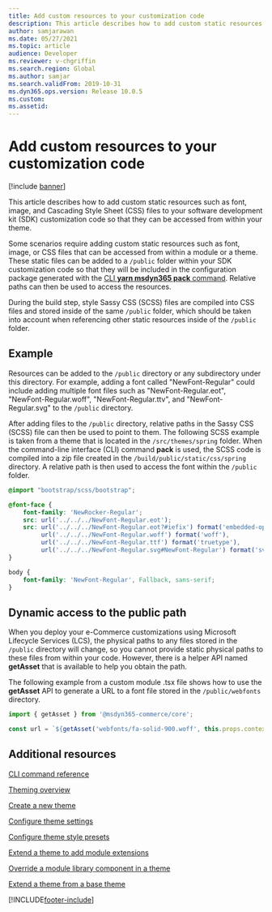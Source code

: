 ```yaml
---
title: Add custom resources to your customization code
description: This article describes how to add custom static resources to your SDK customization code so that they can be accessed from within your theme.
author: samjarawan
ms.date: 05/27/2021
ms.topic: article
audience: Developer
ms.reviewer: v-chgriffin
ms.search.region: Global
ms.author: samjar
ms.search.validFrom: 2019-10-31
ms.dyn365.ops.version: Release 10.0.5
ms.custom: 
ms.assetid: 
---
```

# Add custom resources to your customization code

[!include [banner](../includes/banner.md)]

This article describes how to add custom static resources such as font, image, and Cascading Style Sheet (CSS) files to your software development kit (SDK) customization code so that they can be accessed from within your theme.

Some scenarios require adding custom static resources such as font, image, or CSS files that can be accessed from within a module or a theme. These static files can be added to a ```/public``` folder within your SDK customization code so that they will be included in the configuration package generated with the [CLI **yarn msdyn365 pack** command](cli-command-reference.md#pack). Relative paths can then be used to access the resources.

During the build step, style Sassy CSS (SCSS) files are compiled into CSS files and stored inside of the same ```/public``` folder, which should be taken into account when referencing other static resources inside of the ```/public``` folder.

## Example

Resources can be added to the ```/public``` directory or any subdirectory under this directory. For example, adding a font called "NewFont-Regular" could include adding multiple font files such as "NewFont-Regular.eot", "NewFont-Regular.woff", "NewFont-Regular.ttv", and "NewFont-Regular.svg" to the ```/public``` directory.

After adding files to the ```/public``` directory, relative paths in the Sassy CSS (SCSS) file can then be used to point to them. The following SCSS example is taken from a theme that is located in the ```/src/themes/spring``` folder. When the command-line interface (CLI) command **pack** is used, the SCSS code is compiled into a zip file created in the ```/build/public/static/css/spring``` directory. A relative path is then used to access the font within the ```/public``` folder.

```SCSS
@import "bootstrap/scss/bootstrap";

@font-face {
    font-family: 'NewRocker-Regular';
    src: url('../../../NewFont-Regular.eot');
    src: url('../../../NewFont-Regular.eot?#iefix') format('embedded-opentype'),
         url('../../../NewFont-Regular.woff') format('woff'),
         url('../../../NewFont-Regular.ttf') format('truetype'),
         url('../../../NewFont-Regular.svg#NewFont-Regular') format('svg');
}

body {
    font-family: 'NewFont-Regular', Fallback, sans-serif;
}
```

## Dynamic access to the public path

When you deploy your e-Commerce customizations using Microsoft Lifecycle Services (LCS), the physical paths to any files stored in the ```/public``` directory will change, so you cannot provide static physical paths to these files from within your code. However, there is a helper API named **getAsset** that is available to help you obtain the path.

The following example from a custom module .tsx file shows how to use the **getAsset** API to generate a URL to a font file stored in the ```/public/webfonts``` directory.

```typescript
import { getAsset } from '@msdyn365-commerce/core';

const url = `${getAsset('webfonts/fa-solid-900.woff', this.props.context.request)}`;
```

## Additional resources

[CLI command reference](cli-command-reference.md)

[Theming overview](theming.md)

[Create a new theme](create-theme.md)

[Configure theme settings](configure-theme-settings.md)

[Configure theme style presets](theme-style-presets.md)

[Extend a theme to add module extensions](theme-module-extensions.md)

[Override a module library component in a theme](override-theme-component.md)

[Extend a theme from a base theme](extend-theme.md)


[!INCLUDE[footer-include](../../includes/footer-banner.md)]
